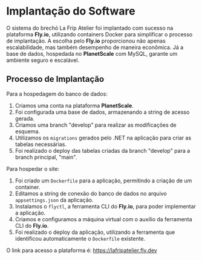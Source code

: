 # Implantação do Software

O sistema do brechó La Frip Atelier foi implantado com sucesso na plataforma **Fly.io**, utilizando containers Docker para simplificar o processo de implantação. A escolha pelo **Fly.io** proporcionou não apenas escalabilidade, mas também desempenho de maneira econômica. Já a base de dados, hospedada no **PlanetScale** com MySQL, garante um ambiente seguro e escalável.

## Processo de Implantação

Para a hospedagem do banco de dados:

1. Criamos uma conta na plataforma **PlanetScale**.
2. Foi configurada uma base de dados, armazenando a string de acesso gerada.
3. Criamos uma branch "develop" para realizar as modificações de esquema.
4. Utilizamos os `migrations` gerados pelo .NET na aplicação para criar as tabelas necessárias.
5. Foi realizado o deploy das tabelas criadas da branch "develop" para a branch principal, "main".

Para hospedar o site:

1. Foi criado um `Dockerfile` para a aplicação, permitindo a criação de um container.
2. Editamos a string de conexão do banco de dados no arquivo `appsettings.json` da aplicação.
3. Instalamos o `flyctl`, a ferramenta CLI do **Fly.io**, para poder implementar a aplicação.
4. Criamos e configuramos a máquina virtual com o auxílio da ferramenta CLI do **Fly.io**.
5. Foi realizado o deploy da aplicação, utilizando a ferramenta que identificou automaticamente o `Dockerfile` existente.

O link para acesso a plataforma é: https://lafripatelier.fly.dev
